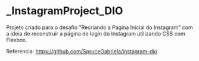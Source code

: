 # _InstagramProject_DIO

Projeto criado para o desafio "Recriando a Página Inicial do Instagram" com a ideia de reconstruir a página de login do Instagram utilizando CSS com Flexbox.

Referencia: https://github.com/SpruceGabriela/instagram-dio
